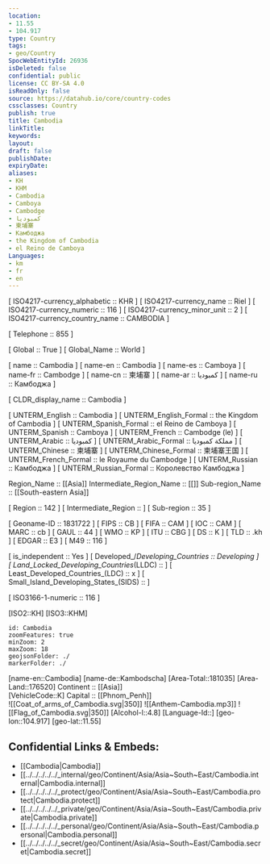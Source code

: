 ```yaml
---
location:
- 11.55
- 104.917
type: Country
tags:
- geo/Country
SpocWebEntityId: 26936
isDeleted: false
confidential: public
license: CC BY-SA 4.0
isReadOnly: false
source: https://datahub.io/core/country-codes
cssclasses: Country
publish: true
title: Cambodia
linkTitle: 
keywords: 
layout: 
draft: false
publishDate: 
expiryDate: 
aliases:
- KH
- KHM
- Cambodia
- Camboya
- Cambodge
- كمبوديا
- 柬埔寨
- Камбоджа
- the Kingdom of Cambodia
- el Reino de Camboya
Languages:
- km
- fr
- en
---
```



[	ISO4217-currency_alphabetic	 :: KHR ] 
[	ISO4217-currency_name	 :: Riel ] 
[	ISO4217-currency_numeric	 :: 116 ] 
[	ISO4217-currency_minor_unit	 :: 2 ] 
[	ISO4217-currency_country_name	 :: CAMBODIA ] 

[	Telephone	 :: 855 ] 

[	Global	 :: True ] 
[	Global_Name	 :: World ] 

[	name	 :: Cambodia ] 
[	name-en	 :: Cambodia ] 
[	name-es	 :: Camboya ] 
[	name-fr	 :: Cambodge ] 
[	name-cn	 :: 柬埔寨 ] 
[	name-ar	 :: كمبوديا ] 
[	name-ru	 :: Камбоджа ] 

[	CLDR_display_name	 :: Cambodia ] 

[	UNTERM_English	 :: Cambodia ] 
[	UNTERM_English_Formal	 :: the Kingdom of Cambodia ] 
[	UNTERM_Spanish_Formal	 :: el Reino de Camboya ] 
[	UNTERM_Spanish	 :: Camboya ] 
[	UNTERM_French	 :: Cambodge (le) ] 
[	UNTERM_Arabic	 :: كمبوديا ] 
[	UNTERM_Arabic_Formal	 :: مملكة كمبوديا ] 
[	UNTERM_Chinese	 :: 柬埔寨 ] 
[	UNTERM_Chinese_Formal	 :: 柬埔寨王国 ] 
[	UNTERM_French_Formal	 :: le Royaume du Cambodge ] 
[	UNTERM_Russian	 :: Камбоджа ] 
[	UNTERM_Russian_Formal	 :: Королевство Камбоджа ] 

Region_Name ::  [[Asia]] 
Intermediate_Region_Name ::  [[]] 
Sub-region_Name ::  [[South-eastern Asia]] 

[	Region	 :: 142 ] 
[	Intermediate_Region	 ::  ] 
[	Sub-region	 :: 35 ] 

[	Geoname-ID	 :: 1831722 ] 
[	FIPS	 :: CB ] 
[	FIFA	 :: CAM ] 
[	IOC	 :: CAM ] 
[	MARC	 :: cb ] 
[	GAUL	 :: 44 ] 
[	WMO	 :: KP ] 
[	ITU	 :: CBG ] 
[	DS	 :: K ] 
[	TLD	 :: .kh ] 
[	EDGAR	 :: E3 ] 
[	M49	 :: 116 ] 

[	is_independent	 :: Yes ] 
[	Developed_/_Developing_Countries	 :: Developing ] 
[	Land_Locked_Developing_Countries_(LLDC)	 ::  ] 
[	Least_Developed_Countries_(LDC)	 :: x ] 
[	Small_Island_Developing_States_(SIDS)	 ::  ] 

[	ISO3166-1-numeric	 :: 116 ] 



[ISO2::KH] 
[ISO3::KHM] 
```leaflet
id: Cambodia
zoomFeatures: true 
minZoom: 2 
maxZoom: 18
geojsonFolder: ./
markerFolder: ./
```

[name-en::Cambodia] 
[name-de::Kambodscha] 
[Area-Total::181035] 
[Area-Land::176520] 
Continent :: [[Asia]]  
[VehicleCode::K] 
Capital :: [[Phnom_Penh]]  
![[Coat_of_arms_of_Cambodia.svg|350]] 
![[Anthem-Cambodia.mp3]] 
![[Flag_of_Cambodia.svg|350]] 
[Alcohol-l::4.8] 
[Language-Id::] 
[geo-lon::104.917] 
[geo-lat::11.55] 



## Confidential Links & Embeds: 
- [[Cambodia|Cambodia]]  
- [[../../../../../_internal/geo/Continent/Asia/Asia~South~East/Cambodia.internal|Cambodia.internal]]  
- [[../../../../../_protect/geo/Continent/Asia/Asia~South~East/Cambodia.protect|Cambodia.protect]] 
- [[../../../../../_private/geo/Continent/Asia/Asia~South~East/Cambodia.private|Cambodia.private]] 
- [[../../../../../_personal/geo/Continent/Asia/Asia~South~East/Cambodia.personal|Cambodia.personal]] 
- [[../../../../../_secret/geo/Continent/Asia/Asia~South~East/Cambodia.secret|Cambodia.secret]] 
